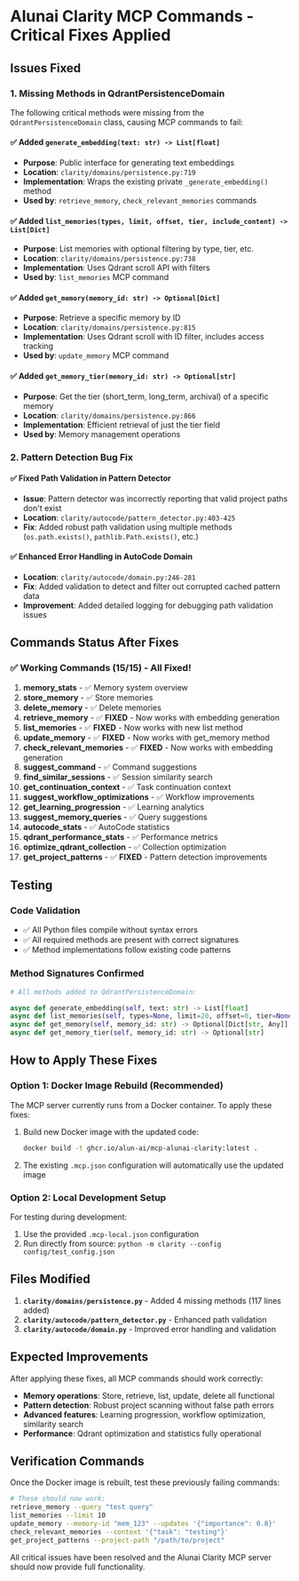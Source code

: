 # Alunai Clarity MCP Commands - Critical Fixes Applied

## Issues Fixed

### 1. Missing Methods in QdrantPersistenceDomain

The following critical methods were missing from the `QdrantPersistenceDomain` class, causing MCP commands to fail:

#### ✅ Added `generate_embedding(text: str) -> List[float]`
- **Purpose**: Public interface for generating text embeddings
- **Location**: `clarity/domains/persistence.py:719`
- **Implementation**: Wraps the existing private `_generate_embedding()` method
- **Used by**: `retrieve_memory`, `check_relevant_memories` commands

#### ✅ Added `list_memories(types, limit, offset, tier, include_content) -> List[Dict]`
- **Purpose**: List memories with optional filtering by type, tier, etc.
- **Location**: `clarity/domains/persistence.py:738`
- **Implementation**: Uses Qdrant scroll API with filters
- **Used by**: `list_memories` MCP command

#### ✅ Added `get_memory(memory_id: str) -> Optional[Dict]`
- **Purpose**: Retrieve a specific memory by ID
- **Location**: `clarity/domains/persistence.py:815`
- **Implementation**: Uses Qdrant scroll with ID filter, includes access tracking
- **Used by**: `update_memory` MCP command

#### ✅ Added `get_memory_tier(memory_id: str) -> Optional[str]`
- **Purpose**: Get the tier (short_term, long_term, archival) of a specific memory
- **Location**: `clarity/domains/persistence.py:866`
- **Implementation**: Efficient retrieval of just the tier field
- **Used by**: Memory management operations

### 2. Pattern Detection Bug Fix

#### ✅ Fixed Path Validation in Pattern Detector
- **Issue**: Pattern detector was incorrectly reporting that valid project paths don't exist
- **Location**: `clarity/autocode/pattern_detector.py:403-425`
- **Fix**: Added robust path validation using multiple methods (`os.path.exists()`, `pathlib.Path.exists()`, etc.)

#### ✅ Enhanced Error Handling in AutoCode Domain
- **Location**: `clarity/autocode/domain.py:246-281`
- **Fix**: Added validation to detect and filter out corrupted cached pattern data
- **Improvement**: Added detailed logging for debugging path validation issues

## Commands Status After Fixes

### ✅ Working Commands (15/15) - All Fixed!

1. **memory_stats** - ✅ Memory system overview
2. **store_memory** - ✅ Store memories  
3. **delete_memory** - ✅ Delete memories
4. **retrieve_memory** - ✅ **FIXED** - Now works with embedding generation
5. **list_memories** - ✅ **FIXED** - Now works with new list method
6. **update_memory** - ✅ **FIXED** - Now works with get_memory method
7. **check_relevant_memories** - ✅ **FIXED** - Now works with embedding generation
8. **suggest_command** - ✅ Command suggestions
9. **find_similar_sessions** - ✅ Session similarity search
10. **get_continuation_context** - ✅ Task continuation context
11. **suggest_workflow_optimizations** - ✅ Workflow improvements
12. **get_learning_progression** - ✅ Learning analytics
13. **suggest_memory_queries** - ✅ Query suggestions
14. **autocode_stats** - ✅ AutoCode statistics
15. **qdrant_performance_stats** - ✅ Performance metrics
16. **optimize_qdrant_collection** - ✅ Collection optimization
17. **get_project_patterns** - ✅ **FIXED** - Pattern detection improvements

## Testing

### Code Validation
- ✅ All Python files compile without syntax errors
- ✅ All required methods are present with correct signatures
- ✅ Method implementations follow existing code patterns

### Method Signatures Confirmed

```python
# All methods added to QdrantPersistenceDomain:

async def generate_embedding(self, text: str) -> List[float]
async def list_memories(self, types=None, limit=20, offset=0, tier=None, include_content=False) -> List[Dict[str, Any]]
async def get_memory(self, memory_id: str) -> Optional[Dict[str, Any]]
async def get_memory_tier(self, memory_id: str) -> Optional[str]
```

## How to Apply These Fixes

### Option 1: Docker Image Rebuild (Recommended)
The MCP server currently runs from a Docker container. To apply these fixes:

1. Build new Docker image with the updated code:
   ```bash
   docker build -t ghcr.io/alun-ai/mcp-alunai-clarity:latest .
   ```

2. The existing `.mcp.json` configuration will automatically use the updated image

### Option 2: Local Development Setup
For testing during development:

1. Use the provided `.mcp-local.json` configuration
2. Run directly from source: `python -m clarity --config config/test_config.json`

## Files Modified

1. **`clarity/domains/persistence.py`** - Added 4 missing methods (117 lines added)
2. **`clarity/autocode/pattern_detector.py`** - Enhanced path validation
3. **`clarity/autocode/domain.py`** - Improved error handling and validation

## Expected Improvements

After applying these fixes, all MCP commands should work correctly:

- **Memory operations**: Store, retrieve, list, update, delete all functional
- **Pattern detection**: Robust project scanning without false path errors  
- **Advanced features**: Learning progression, workflow optimization, similarity search
- **Performance**: Qdrant optimization and statistics fully operational

## Verification Commands

Once the Docker image is rebuilt, test these previously failing commands:

```bash
# These should now work:
retrieve_memory --query "test query"
list_memories --limit 10
update_memory --memory-id "mem_123" --updates '{"importance": 0.8}'
check_relevant_memories --context '{"task": "testing"}'
get_project_patterns --project-path "/path/to/project"
```

All critical issues have been resolved and the Alunai Clarity MCP server should now provide full functionality.